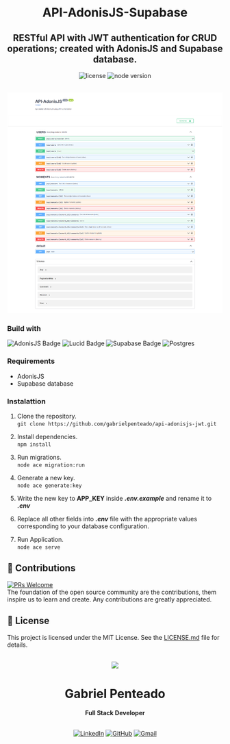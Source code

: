 <h1 align="center">
  <strong>API-AdonisJS-Supabase</strong>
</h1>

<h2 align="center">
   RESTful API with JWT authentication for CRUD operations; created with AdonisJS and Supabase database.
</h2>

<div align="center">
  <img src="https://img.shields.io/github/license/gabrielpenteado/api-java-springboot-docker?style=flat-square&color=informational" alt="license"/>

  <img src="https://img.shields.io/static/v1?label=node&message=v21.7.2&color=informational&style=flat-square" alt="node version">
</div>

<br>

<p align="center">
    <img src="https://raw.githubusercontent.com/gabrielpenteado/api-adonisjs-jwt/main/swagger.png"> 
</p>

### Build with

![AdonisJS Badge](https://img.shields.io/badge/AdonisJS-5A45FF?logo=adonisjs&logoColor=fff&style=for-the-badge)
![Lucid Badge](https://img.shields.io/badge/Lucid-282C33?logo=lucid&logoColor=fff&style=for-the-badge)
![Supabase Badge](https://img.shields.io/badge/Supabase-3FCF8E?logo=supabase&logoColor=fff&style=for-the-badge)
![Postgres](https://img.shields.io/badge/postgres-%23316192.svg?style=for-the-badge&logo=postgresql&logoColor=white)

### Requirements

- AdonisJS
- Supabase database

### Instalattion

1. Clone the repository.<br>
   `git clone https://github.com/gabrielpenteado/api-adonisjs-jwt.git`

2. Install dependencies.<br>
   `npm install`

3. Run migrations.<br>
   `node ace migration:run`

4. Generate a new key.<br>
   `node ace generate:key`

5. Write the new key to **APP_KEY** inside **_.env.example_** and rename it to **_.env_**<br>

6. Replace all other fields into **_.env_** file with the appropriate values corresponding to your database configuration.<br>

7. Run Application.<br>
   `node ace serve`
   <br>

## 🤝 Contributions

[![PRs Welcome](https://img.shields.io/badge/PRs-welcome-brightgreen.svg?style=flat-square)](http://makeapullrequest.com)<br>
The foundation of the open source community are the contributions, them inspire us to learn and create. Any contributions are greatly appreciated.

## 📄 License

This project is licensed under the MIT License. See the [LICENSE.md](https://github.com/gabrielpenteado/api-adonisjs-jwt/blob/main/LICENSE.md) file for details.
<br>
<br>

<div align="center">
  <img src="https://images.weserv.nl/?url=avatars.githubusercontent.com/u/63300269?v=4&h=100&w=100&fit=cover&mask=circle&maxage=7d" />
  <h1>Gabriel Penteado</h1>
  <strong>Full Stack Developer</strong>
  <br/>
  <br/>

[![LinkedIn](https://img.shields.io/badge/LinkedIn-0077B5?style=for-the-badge&logo=linkedin&logoColor=white)](https://www.linkedin.com/in/gabriel-penteado)
[![GitHub](https://img.shields.io/badge/GitHub-100000?style=for-the-badge&logo=github&logoColor=white)](https://github.com/gabrielpenteado)
[![Gmail](https://img.shields.io/badge/gabripenteado@gmail.com-D14836?style=for-the-badge&logo=gmail&logoColor=white)](mailto:gabripenteado@gmail.com)
<br />
<br />

</div
